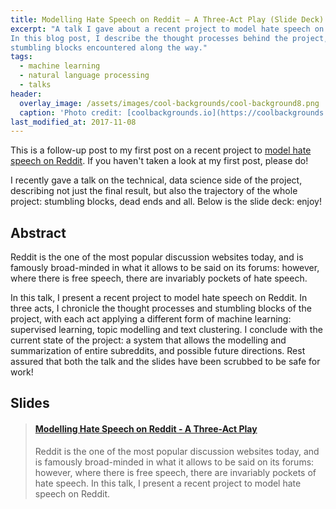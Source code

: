 ```yaml
---
title: Modelling Hate Speech on Reddit — A Three-Act Play (Slide Deck)
excerpt: "A talk I gave about a recent project to model hate speech on Reddit.
In this blog post, I describe the thought processes behind the project, and the
stumbling blocks encountered along the way."
tags:
  - machine learning
  - natural language processing
  - talks
header:
  overlay_image: /assets/images/cool-backgrounds/cool-background8.png
  caption: 'Photo credit: [coolbackgrounds.io](https://coolbackgrounds.io/)'
last_modified_at: 2017-11-08
---
```


This is a follow-up post to my first post on a recent project to [model hate
speech on Reddit](https://eigenfoo.xyz/reddit-clusters/). If you haven't taken a
look at my first post, please do!

I recently gave a talk on the technical, data science side of the project,
describing not just the final result, but also the trajectory of the whole
project: stumbling blocks, dead ends and all. Below is the slide deck: enjoy!

## Abstract

Reddit is the one of the most popular discussion websites today, and is famously
broad-minded in what it allows to be said on its forums: however, where there is
free speech, there are invariably pockets of hate speech.

In this talk, I present a recent project to model hate speech on Reddit. In
three acts, I chronicle the thought processes and stumbling blocks of the
project, with each act applying a different form of machine learning: supervised
learning, topic modelling and text clustering. I conclude with the current state
of the project: a system that allows the modelling and summarization of entire
subreddits, and possible future directions. Rest assured that both the talk and
the slides have been scrubbed to be safe for work!

## Slides

<blockquote class="embedly-card"><h4><a href="https://speakerdeck.com/_eigenfoo/modelling-hate-speech-on-reddit-a-three-act-play">Modelling Hate Speech on Reddit - A Three-Act Play</a></h4><p>Reddit is the one of the most popular discussion websites today, and is famously broad-minded in what it allows to be said on its forums: however, where there is free speech, there are invariably pockets of hate speech. In this talk, I present a recent project to model hate speech on Reddit.</p></blockquote>
<script async src="//cdn.embedly.com/widgets/platform.js" charset="UTF-8"></script>
